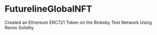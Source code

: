 # FuturelineGlobalNFT
Created an Ethereum ERC721 Token on the Rinkeby Test Network Using Remix Solidity
